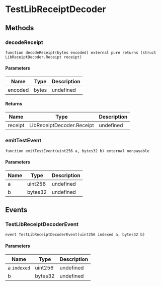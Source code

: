 # TestLibReceiptDecoder

## Methods

### decodeReceipt

```solidity
function decodeReceipt(bytes encoded) external pure returns (struct LibReceiptDecoder.Receipt receipt)
```

#### Parameters

| Name    | Type  | Description |
| ------- | ----- | ----------- |
| encoded | bytes | undefined   |

#### Returns

| Name    | Type                      | Description |
| ------- | ------------------------- | ----------- |
| receipt | LibReceiptDecoder.Receipt | undefined   |

### emitTestEvent

```solidity
function emitTestEvent(uint256 a, bytes32 b) external nonpayable
```

#### Parameters

| Name | Type    | Description |
| ---- | ------- | ----------- |
| a    | uint256 | undefined   |
| b    | bytes32 | undefined   |

## Events

### TestLibReceiptDecoderEvent

```solidity
event TestLibReceiptDecoderEvent(uint256 indexed a, bytes32 b)
```

#### Parameters

| Name        | Type    | Description |
| ----------- | ------- | ----------- |
| a `indexed` | uint256 | undefined   |
| b           | bytes32 | undefined   |
